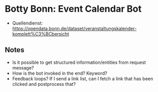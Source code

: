 # Botty Bonn: Event Calendar Bot

- Quellendienst: <https://opendata.bonn.de/dataset/veranstaltungskalender-komplett%C3%BCbersicht>

## Notes

- Is it possible to get structured information/entities from request message?
- How is the bot invoked in the end? Keyword?
- Feedback loops? If I send a link list, can I fetch a link that has been clicked and postprocess that?
